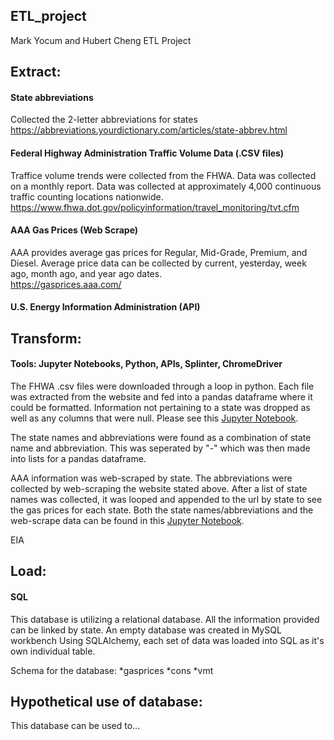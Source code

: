 ## ETL_project
Mark Yocum and Hubert Cheng ETL Project

## Extract:

#### State abbreviations

Collected the 2-letter abbreviations for states<br />
https://abbreviations.yourdictionary.com/articles/state-abbrev.html

#### Federal Highway Administration Traffic Volume Data (.CSV files)
Traffice volume trends were collected from the FHWA.  Data was collected on a monthly report.  Data was collected at approximately 4,000 continuous traffic
counting locations nationwide.<br />
https://www.fhwa.dot.gov/policyinformation/travel_monitoring/tvt.cfm

#### AAA Gas Prices (Web Scrape)
AAA provides average gas prices for Regular, Mid-Grade, Premium, and Diesel.  Average price data can be collected by current, yesterday, week ago, month ago, and year ago dates.<br />
https://gasprices.aaa.com/

#### U.S. Energy Information Administration (API)


## Transform:

#### Tools: Jupyter Notebooks, Python, APIs, Splinter, ChromeDriver
    
The FHWA .csv files were downloaded through a loop in python.  Each file was extracted from the website and fed into a pandas dataframe where it could be 
formatted.  Information not pertaining to a state was dropped as well as any columns that were null.  Please see this [Jupyter Notebook](https://github.com/MarkYocumII/ETL_project/blob/master/State_vmt.ipynb).

The state names and abbreviations were found as a combination of state name and abbreviation.  This was seperated by "-" which was then made into lists for a pandas dataframe.

AAA information was web-scraped by state.  The abbreviations were collected by web-scraping the website stated above.  After a list of state names was collected, it was looped and appended to the url by state to see the gas prices for each state. Both the state names/abbreviations and the web-scrape data can be found in this [Jupyter Notebook](https://github.com/MarkYocumII/ETL_project/blob/master/Gas%20Price%20Scrape.ipynb).

EIA 

## Load:

#### SQL

This database is utilizing a relational database.  All the information provided can be linked by state.  An empty database was created in MySQL workbench
Using SQLAlchemy, each set of data was loaded into SQL as it's own individual table.

Schema for the database:
*gasprices
*cons
*vmt


## Hypothetical use of database:

This database can be used to...
